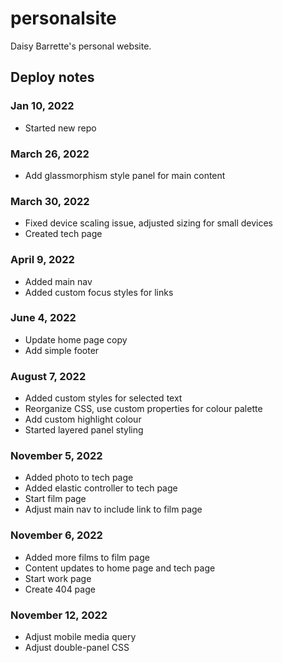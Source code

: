# personalsite

Daisy Barrette's personal website.

## Deploy notes

### Jan 10, 2022

-   Started new repo

### March 26, 2022

-   Add glassmorphism style panel for main content

### March 30, 2022

-   Fixed device scaling issue, adjusted sizing for small devices
-   Created tech page

### April 9, 2022

-   Added main nav
-   Added custom focus styles for links

### June 4, 2022

-   Update home page copy
-   Add simple footer

### August 7, 2022

-   Added custom styles for selected text
-   Reorganize CSS, use custom properties for colour palette
-   Add custom highlight colour
-   Started layered panel styling

### November 5, 2022

-   Added photo to tech page
-   Added elastic controller to tech page
-   Start film page
-   Adjust main nav to include link to film page

### November 6, 2022

-   Added more films to film page
-   Content updates to home page and tech page
-   Start work page
-   Create 404 page

### November 12, 2022

-   Adjust mobile media query
-   Adjust double-panel CSS
